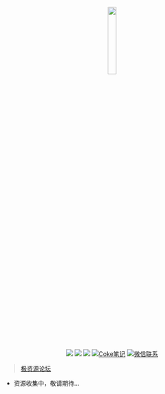 <p align="center">
    <a href="http://ok.jiziyuan.top:9000/" target="_blank">
<img src="https://gitee.com/jiziyuan/imagebed/raw/master/blog-img1/202201222250446.ico" width="20%" height="20%">
    </a>
</p>

<p align="center">
  <a href="https://github.com/jiziyuan/jiziyuan" target="_blank"><img src="https://img.shields.io/badge/Github-极资源-red"></a>
  <a href="https://gitee.com/jiziyuan/jiziyuan" target="_blank"><img src="https://img.shields.io/badge/Gitee-极资源-red.svg"></a>
  <a href="#" target="_blank"><img src="https://img.shields.io/badge/bilibili-哔哩哔哩-blue"></a>
  <a href="https://gitee.com/jiziyuan/imagebed/raw/master/blog-img1/202201192202049.jpeg" target="_blank"><img src="https://img.shields.io/badge/公众号-Coke笔记-green.svg" alt="Coke笔记"></a>
  <a href="https://gitee.com/jiziyuan/imagebed/raw/master/blog-img1/202201231706634.png" target="_blank"><img src="https://img.shields.io/badge/微信联系作者-WeChat-green.svg" alt="微信联系"></a>
</p>


> [极资源论坛](http://ok.jiziyuan.top:9000/)

- 资源收集中，敬请期待...
